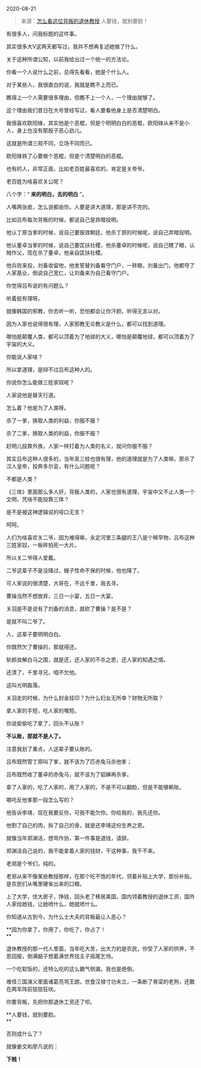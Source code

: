 2020-08-21

> 来源：[怎么看这位背叛的退休教授](http://mp.weixin.qq.com/s?__biz=MzU3NDc5Nzc0NQ==&mid=2247491715&idx=1&sn=6ec99bc8dbb0e2f23a1db34f6a8b20f6&chksm=fd2e425dca59cb4b1e8baa9ca5fb375db2a90eb5d974e81de7701b256bf720c94322b3d17bc1&scene=27#wechat_redirect)
> 人要钱，就别要脸！

有很多人，问我标题的这件事。

  

其实很多大V这两天都写过，我并不想再复述她做了什么。

  

关于这种所谓公知，以前我给出过一个统一的方法论。  

  

你看一个人说什么之前，总得先看看，她是个什么人。  

  

对于某些人，我很直白的说，我就是瞧不上而已。

  

瞧得上一个人需要很多理由，但瞧不上一个人，一个理由就够了。  

  

这个理由我们昔日在大号曾经写过，看人要看他身上是否清楚明白。

  

我很喜欢欧阳锋，其实他是个恶棍，但是个明明白白的恶棍，欧阳锋从来不是小人，身上也没有那股子恶心劲儿。  

  

这就是所谓三观不同，立场不同而已。  

  

欧阳锋铁了心要做个恶棍，但是个清楚明白的恶棍。

  

也有的人，非常正面，比如老百姓最喜欢的，肯定是关帝爷。  

  

老百姓为啥喜欢关公呢？

  

八个字：“ **来的明白，去的明白** ”。

  

人嘴两张皮，怎么说都由你。人要是讲大道理，那是讲不完的。

  

比如吕布每次背叛的时候，都说自己是弃暗投明。

  

他认丁原当爹的时候，说自己要报效朝廷，他杀丁原的时候呢，说自己弃暗投明。

  

他认董卓当爹的时候，说自己要匡扶社稷，他杀董卓的时候呢，说自己瞎了眼，认贼作父，现在杀了董卓，他亲自匡扶社稷。

  

他兵败来投，刘备收留他，他发誓替刘备看守门户，一转眼，刘备出门，他都夺了人家基业，倒说自己宽仁，让刘备来为自己看守门户。

  

你觉得吕布说的有问题么？

  

听着挺有理呀。

  

就像韩国的邪教，你去听一听，恐怕都会让你汗颜，听得无言以对。

  

因为人家也说得很有理，人家邪教无论教义是什么，都可以找到道理。

  

哪怕是颠覆人类，都可以顶着为了地球的大义，哪怕是颠覆地球，都可以顶着为了宇宙的大义。

  

你能说人家啥？

  

所以拿道理，是辩不过吕布这种人的。

  

你说你怎么能做三姓家奴呢？

  

人家说他是替天行道。

  

怎么着？他是为了人类呀。

  

杀了一爹，换取人类的利益，你服不服？

杀了二爹，换取人类的利益，你服不服？

  

赶明儿投靠外族，人家一样打着为人类的名义，就问你服不服？

  

其实吕布这种人很多的，当年吴三桂也很有理，他的道理就是为了人类嘛，那杀了汉人皇帝，投奔多尔衮，有什么问题呢？

  

不都是人类？  

  

《三体》里面那么多人奸，背叛人类的，人家也很有道理，宇宙中又不止人类一个文明，凭啥不能投靠三体？

  

是不是被这神逻辑说的哑口无言？

  

呵呵。

  

人们为啥喜欢关二爷，因为难得嘛，永定河里三条腿的王八是个稀罕物，吕布这种三姓家奴，一板砖拍死一大片。

  

所以关二爷得人爱戴。

  

二爷这辈子不是没降过，嫂子性命不保的时候，他也降了。

  

可人家说的很清楚，大哥在，不远千里，我去寻。

  

曹操当然不想放弃，三日一小宴，五日一大宴。

  

关羽是不是说有了刘备的消息，就砍了曹操？是不是？

  

是就不叫二爷了。

  

人，这辈子要明明白白。

  

你既然欠了曹操的，那就得还。

  

斩颜良解白马之围，就是还，还人家的不杀之恩，还人家的知遇之情。

  

还清了，千里寻兄，咱不欠他。

  

这叫光明磊落。

  

关羽走的时候，为什么封金挂印？为什么妇女无所幸？财物无所取？

  

拿人家的手短，吃人家的嘴短。

  

你说偷偷吃了拿了，回头不认账？

  

 **不认账，那就不是人了。**

  

注意我划了重点，人这辈子要认账的。

  

吕布既然管丁原叫了爹，就不该为了匹赤兔马杀他爹；

吕布既然收了董卓的赤兔马，就不该为了貂蝉再杀爹。

  

拿了人家的，吃了人家的，用了人家的，不是不可以翻脸，但是不能够赖账。

  

哪吒反他爹那一段怎么写的？

  

他告诉李靖，现在我要反你，可我不能欠你。你给我的，我先还你。

  

他割了自己的肉，拆了自己的骨，就是还李靖这份生养之恩。

  

就像当年郑渊洁，想骂作协，第一件事是退钱，请辞。  

  

郑渊洁自己说的，我不能拿着人家的钱财，干这种事，我干不来。  

  

老郑是个爷们，纯的。

  

老郑从来不像某些教授那样，在那个吃不饱的年代，领着补贴上大学，那份补贴，是农民们从嘴里硬省出来的口粮。  

  

上了大学，住大房子，挣钱，回头老了移居美国，国内领着教授的退休工资，国外人家给她钱，让她喷什么，她就喷什么。

  

你知道从古到今，为什么士大夫的背叛最让人恶心？

  

 **因为你拿了，你用了，你吃了，你占了！  
**

  

退休教授的那一代人里面，当年吃大苦，出大力的是农民，你受了人家的供养，不思回报，倒满脑子想着满世界找主子摇尾乞怜。

  

一个吃软饭的，还特么吃的这么霸气侧漏，我也是绝倒。  

  

难怪三国演义里面诸葛亮骂王朗，世食汉禄寸功未立，一条断了脊梁的老狗，还敢在两军阵前狺狺狂吠。

  

你要背叛，先把你那退休工资还了呗。  

  

 **人要钱，就别要脸。  
**

  

否则成什么了？

  

就像姜文和廖凡说的：

  

 **下贱！**


